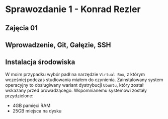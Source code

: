 # Sprawozdanie 1 - Konrad Rezler
## Zajęcia 01
## Wprowadzenie, Git, Gałęzie, SSH
## Instalacja środowiska
W moim przypadku wybór padł na narzędzie `Virtual Box`, z którym wcześniej podczas studiowania miałem do czynienia. Zainstalowany system operacyjny to obsługiwany wariant dystrybucji `Ubuntu`, który został wskazany przed prowadzącego. Wspomnianemu systemowi zostały przydzielone:
- 4GB pamięci RAM
- 25GB miejsca na dysku
